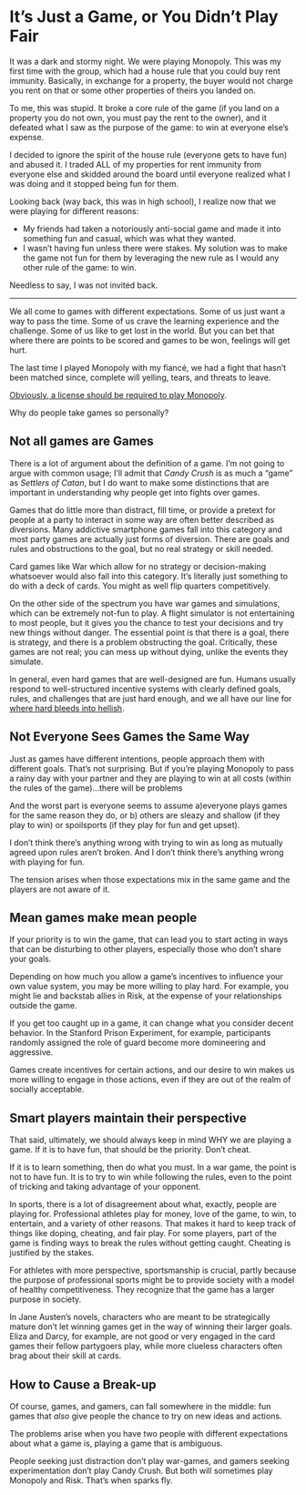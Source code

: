 # It’s Just a Game, or You Didn’t Play Fair
It was a dark and stormy night. We were playing Monopoly. This was my first time with the group, which had a house rule that you could buy rent immunity. Basically, in exchange for a property, the buyer would not charge you rent on that or some other properties of theirs you landed on.

To me, this was stupid. It broke a core rule of the game (if you land on a property you do not own, you must pay the rent to the owner), and it defeated what I saw as the purpose of the game: to win at everyone else’s expense.

I decided to ignore the spirit of the house rule (everyone gets to have fun) and abused it. I traded ALL of my properties for rent immunity from everyone else and skidded around the board until everyone realized what I was doing and it stopped being fun for them.

Looking back (way back, this was in high school), I realize now that we were playing for different reasons:

* My friends had taken a notoriously anti-social game and made it into something fun and casual, which was what they wanted.
* I wasn’t having fun unless there were stakes. My solution was to make the game not fun for them by leveraging the new rule as I would any other rule of the game: to win.

Needless to say, I was not invited back.

___________
We all come to games with different expectations. Some of us just want a way to pass the time. Some of us crave the learning experience and the challenge. Some of us like to get lost in the world. But you can bet that where there are points to be scored and games to be won, feelings will get hurt.

The last time I played Monopoly with my fiancé, we had a fight that hasn’t been matched since, complete will yelling, tears, and threats to leave.

[Obviously, a license should be required to play Monopoly](http://owned.com/p/monopoly-the-easiest-way-to-breakup-13465).
 
Why do people take games so personally?

## Not all games are Games
There is a lot of argument about the definition of a game. I’m not going to argue with common usage; I’ll admit that *Candy Crush* is as much a “game” as *Settlers of Catan*, but I do want to make some distinctions that are important in understanding why people get into fights over games.

Games that do little more than distract, fill time, or provide a pretext for people at a party to interact in some way are often better described as diversions. Many addictive smartphone games fall into this category and most party games are actually just forms of diversion. There are goals and rules and obstructions to the goal, but no real strategy or skill needed.

Card games like War which allow for no strategy or decision-making whatsoever would also fall into this category. It’s literally just something to do with a deck of cards. You might as well flip quarters competitively.

On the other side of the spectrum you have war games and simulations, which can be extremely not-fun to play. A flight simulator is not entertaining to most people, but it gives you the chance to test your decisions and try new things without danger. The essential point is that there is a goal, there is strategy, and there is a problem obstructing the goal. Critically, these games are not real; you can mess up without dying, unlike the events they simulate.

In general, even hard games that are well-designed are fun. Humans usually respond to well-structured incentive systems with clearly defined goals, rules, and challenges that are just hard enough, and we all have our line for [where hard bleeds into hellish](http://www.denofgeek.com/us/games/video-games/249481/top-25-brutally-difficult-video-games).

## Not Everyone Sees Games the Same Way
Just as games have different intentions, people approach them with different goals. That’s not surprising. But if you’re playing Monopoly to pass a rainy day with your partner and they are playing to win at all costs (within the rules of the game)...there will be problems

And the worst part is everyone seems to assume a)everyone plays games for the same reason they do, or b) others are sleazy and shallow (if they play to win) or spoilsports (if they play for fun and get upset).

I don’t think there’s anything wrong with trying to win as long as mutually agreed upon rules aren’t broken. And I don’t think there’s anything wrong with playing for fun.

The tension arises when those expectations mix in the same game and the players are not aware of it.

## Mean games make mean people
If your priority is to win the game, that can lead you to start acting in ways that can be disturbing to other players, especially those who don’t share your goals.

Depending on how much you allow a game’s incentives to influence your own value system, you may be more willing to play hard. For example, you might lie and backstab allies in Risk, at the expense of your relationships outside the game.

If you get too caught up in a game, it can change what you consider decent behavior. In the Stanford Prison Experiment, for example, participants randomly assigned the role of guard become more domineering and aggressive.

Games create incentives for certain actions, and our desire to win makes us more willing to engage in those actions, even if they are out of the realm of socially acceptable.

## Smart players maintain their perspective
That said, ultimately, we should always keep in mind WHY we are playing a game. If it is to have fun, that should be the priority. Don’t cheat.

If it is to learn something, then do what you must. In a war game, the point is not to have fun. It is to try to win while following the rules, even to the point of tricking and taking advantage of your opponent.

In sports, there is a lot of disagreement about what, exactly, people are playing for. Professional athletes play for money, love of the game, to win, to entertain, and a variety of other reasons. That makes it hard to keep track of things like doping, cheating, and fair play. For some players, part of the game is finding ways to break the rules without getting caught. Cheating is justified by the stakes.

For athletes with more perspective, sportsmanship is crucial, partly because the purpose of professional sports might be to provide society with a model of healthy competitiveness. They recognize that the game has a larger purpose in society.

In Jane Austen’s novels, characters who are meant to be strategically mature don’t let winning games get in the way of winning their larger goals. Eliza and Darcy, for example, are not good or very engaged in the card games their fellow partygoers play, while more clueless characters often brag about their skill at cards.

## How to Cause a Break-up
Of course, games, and gamers, can fall somewhere in the middle: fun games that *also* give people the chance to try on new ideas and actions.

The problems arise when you have two people with different expectations about what a game is, playing a game that is ambiguous.

People seeking just distraction don’t play war-games, and gamers seeking experimentation don’t play Candy Crush. But both will sometimes play Monopoly and Risk. That’s when sparks fly.